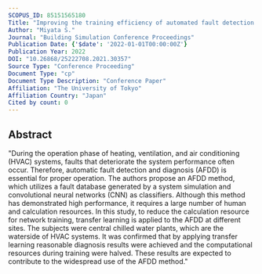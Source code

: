 ```yaml
---
SCOPUS_ID: 85151565180
Title: "Improving the training efficiency of automated fault detection and diagnosis for central chilled water plants by transfer learning"
Author: "Miyata S."
Journal: "Building Simulation Conference Proceedings"
Publication Date: {'$date': '2022-01-01T00:00:00Z'}
Publication Year: 2022
DOI: "10.26868/25222708.2021.30357"
Source Type: "Conference Proceeding"
Document Type: "cp"
Document Type Description: "Conference Paper"
Affiliation: "The University of Tokyo"
Affiliation Country: "Japan"
Cited by count: 0
---
```


## Abstract
"During the operation phase of heating, ventilation, and air conditioning (HVAC) systems, faults that deteriorate the system performance often occur. Therefore, automatic fault detection and diagnosis (AFDD) is essential for proper operation. The authors propose an AFDD method, which utilizes a fault database generated by a system simulation and convolutional neural networks (CNN) as classifiers. Although this method has demonstrated high performance, it requires a large number of human and calculation resources. In this study, to reduce the calculation resource for network training, transfer learning is applied to the AFDD at different sites. The subjects were central chilled water plants, which are the waterside of HVAC systems. It was confirmed that by applying transfer learning reasonable diagnosis results were achieved and the computational resources during training were halved. These results are expected to contribute to the widespread use of the AFDD method."
